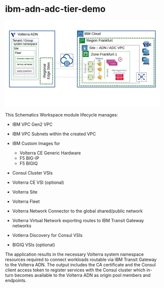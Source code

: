# ibm-adn-adc-tier-demo

![Workspace Diagram](./assets/ibmcloud_schematices_adn_adc_tier_diagram.jpg)

This Schematics Workspace module lifecycle manages:

- IBM VPC Gen2 VPC
- IBM VPC Subnets within the created VPC
- IBM Custom Images for

    - Volterra CE Generic Hardware
    - F5 BIG-IP
    - F5 BIGIQ

- Consul Cluster VSIs
- Volterra CE VSI (optional)
- Volterra Site
- Volterra Fleet
- Volterra Network Connector to the global shared/public network
- Volterra Virtual Network exporting routes to IBM Transit Gateway networks
- Votlerra Discovery for Consul VSIs
- BIGIQ VSIs (optional)

The application results in the necessary Volterra system namespace resources required to connect workloads routable via IBM Transit Gateway to the Volterra ADN. The output includes the CA certificate and the Consul client access token to register services with the Consul cluster which in-turn becomes available to the Volterra ADN as origin pool members and endpoints.

